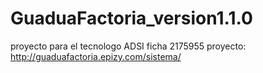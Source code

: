 # GuaduaFactoria_version1.1.0
proyecto para el tecnologo ADSI ficha 2175955 
proyecto: http://guaduafactoria.epizy.com/sistema/


